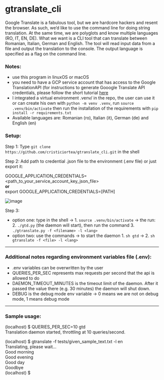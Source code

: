 # gtranslate_cli
Google Translate is a fabulous tool, but we are hardcore hackers and resent the browser. As such, we’d like to use the command line for doing string translation. At the same time, we are polyglots and know multiple languages (RO, IT, EN, DE). What we want is a CLI tool that can translate between Romanian, Italian, German and English. The tool will read input data from a file and output the translation to the console. The output language is specified as a flag on the command line.

### Notes:
- use this program in linuxOS or macOS
- you need to have a GCP service account that has access to the Google TranslationAPI
(for instructions to generate Gooogle Translate API credentials, please follow the short tutorial [here](https://codelabs.developers.google.com/codelabs/cloud-translation-python3#0)
- I integrated a virtual environment .venv/ in the repo, the user can use it or can create his own with `python -m venv .venv`, run `source .venv/bin/activate` then run the installation of the requirements with `pip install -r requirements.txt`
- Available languages are: Romanian (ro), Italian (it), German (de) and English (en)

### Setup:
Step 1:
Type
`git clone https://github.com/cristiciortea/gtranslate_cli.git`
in the shell  

Step 2:
Add path to credential .json file to the environment (.env file) or just export it:

GOOGLE_APPLICATION_CREDENTIALS=<path_to_your_service_account_key_json_file>  
**or**  
export GOOGLE_APPLICATION_CREDENTIALS=[PATH]

![image](https://user-images.githubusercontent.com/74206863/171264753-ef0a8dbb-de37-43ed-a39e-7638ae38859d.png)  

Step 3:
- option one: type in the shell -> 1. `source .venv/bin/activate` -> the run: 2. `./gtd.py` (the daemon will start), then run the command 3. `./gtranslate.py -f <filename> -l <lang> `
- option two: use the commands -> to start the daemon 1. `sh gtd` -> 2. `sh gtranslate -f <file> -l <lang>`
---
### Additional notes regarding environment variables file (.env):
- .env variables can be overwritten by the user
- QUERIES_PER_SEC represents max requests per second that the api is allowed to do
- DAEMON_TIMEOUT_MINUTES is the timeout limit of the daemon. After it passed the value there (e.g. 30 minutes) the daemon will shut down.
- DEBUG is the debug mode env variable -> 0 means we are not on debug mode, 1 means debug mode
---
### Sample usage:  
(localhost) $ QUERIES_PER_SEC=10 gtd  
Translation daemon started, throttling at 10 queries/second.  

(localhost) $ gtranslate -f tests/given_sample_text.txt -l en  
Translating, please wait…  
Good morning  
Good evening  
Good day  
Goodbye  
(localhost) $  
